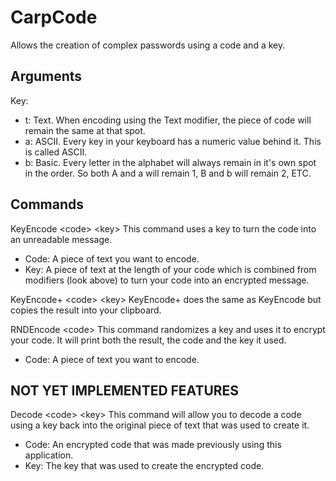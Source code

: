 # CarpCode
Allows the creation of complex passwords using a code and a key.

Arguments
-
Key:
* t: Text. When encoding using the Text modifier, the piece of code will remain the same at that spot.
* a: ASCII. Every key in your keyboard has a numeric value behind it. This is called ASCII.
* b: Basic. Every letter in the alphabet will always remain in it's own spot in the order. So both A and a will remain 1, B and b will remain 2, ETC.

Commands
-
KeyEncode \<code\> \<key\>
This command uses a key to turn the code into an unreadable message.
* Code: A piece of text you want to encode.
* Key: A piece of text at the length of your code which is combined from modifiers (look above) to turn your code into an encrypted message.

KeyEncode+ \<code\> \<key\>
KeyEncode+ does the same as KeyEncode but copies the result into your clipboard.

RNDEncode \<code\>
This command randomizes a key and uses it to encrypt your code. It will print both the result, the code and the key it used.
* Code: A piece of text you want to encode.

NOT YET IMPLEMENTED FEATURES
-
Decode \<code\> \<key\>
This command will allow you to decode a code using a key back into the original piece of text that was used to create it.
* Code: An encrypted code that was made previously using this application.
* Key: The key that was used to create the encrypted code.
